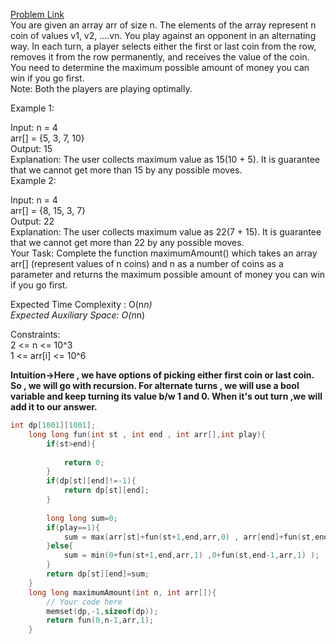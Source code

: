 [Problem Link](https://www.geeksforgeeks.org/problems/optimal-strategy-for-a-game-1587115620/1)<br>
You are given an array arr of size n. The elements of the array represent n coin of values v1, v2, ....vn. You play against an opponent in an alternating way. In each turn, a player selects either the first or last coin from the row, removes it from the row permanently, and receives the value of the coin.<br>
You need to determine the maximum possible amount of money you can win if you go first.<br>
Note: Both the players are playing optimally.<br>

Example 1:<br>

Input:
n = 4<br>
arr[] = {5, 3, 7, 10}<br>
Output: 
15<br>
Explanation: The user collects maximum
value as 15(10 + 5). It is guarantee that we cannot get more than 15 by any possible moves.<br>
Example 2:<br>

Input:
n = 4<br>
arr[] = {8, 15, 3, 7}<br>
Output: 
22<br>
Explanation: The user collects maximum
value as 22(7 + 15). It is guarantee that we cannot get more than 22 by any possible moves.<br>
Your Task:
Complete the function maximumAmount() which takes an array arr[] (represent values of n coins) and n as a number of coins as a parameter and returns the maximum possible amount of money you can win if you go first.<br>

Expected Time Complexity : O(n*n)<br>
Expected Auxiliary Space: O(n*n)<br>

Constraints:<br>
2 <= n <= 10^3<br>
1 <= arr[i] <= 10^6<br>

__Intuition->Here , we have options of picking either first coin or last coin. So , we will go with recursion. For alternate turns , we will use a bool variable and keep turning its value b/w 1 and 0. When it's out turn ,we will add it to our answer.__

```C++
int dp[1001][1001];
    long long fun(int st , int end , int arr[],int play){
        if(st>end){
            
            return 0;
        }
        if(dp[st][end]!=-1){
            return dp[st][end];
        }
        
        long long sum=0;
        if(play==1){
            sum = max(arr[st]+fun(st+1,end,arr,0) , arr[end]+fun(st,end-1,arr,0));
        }else{
            sum = min(0+fun(st+1,end,arr,1) ,0+fun(st,end-1,arr,1) );
        }
        return dp[st][end]=sum;
    }
    long long maximumAmount(int n, int arr[]){
        // Your code here
        memset(dp,-1,sizeof(dp));
        return fun(0,n-1,arr,1);
    }
```
